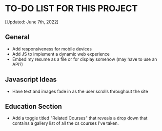 # TO-DO LIST FOR THIS PROJECT
[Updated: June 7th, 2022]

## General
- Add responsiveness for mobile devices  
- Add JS to implement a dynamic web experience
- Embed my resume as a file or for display somehow (may have to use an API?)

## Javascript Ideas
- Have text and images fade in as the user scrolls throughout the site

## Education Section
- Add a toggle titled "Related Courses" that reveals a drop down that contains a gallery list of all the cs courses I've taken.